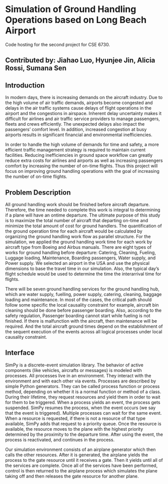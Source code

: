 # Simulation of Ground Handling Operations based on Long Beach Airport
Code hosting for the second project for CSE 6730.  

## Contributed by: Jiahao Luo, Hyunjee Jin, Alicia Rossi, Sumana Sen

## Introduction
In modern days, there is increasing demands on the aircraft industry. Due to the high volume of air traffic demands, airports become congested and delays in the air traffic systems cause delays of flight operations in the airport and the congestions in airspace. Inherent delay uncertainty makes it difficult for airlines and air traffic service providers to manage passengers, fleets and crews efficiently. The unexpected delays also impact the passengers’ comfort level. In addition, increased congestion at busy airports results in significant financial and environmental inefficiencies.
<p>
In order to handle the high volume of demands for time and safety, a more efficient traffic management strategy is required to maintain current facilities. Reducing inefficiencies in ground space workflow can greatly reduce extra costs for airlines and airports as well as increasing passengers comfort by increasing the number of on-time flights.  Thus this project will focus on improving ground handling operations with the goal of increasing the number of on-time flights.  

## Problem Description
All ground handling work should be finished before aircraft departure. Therefore, the time needed to complete this work is integral to determining if a plane will have an ontime departure.  The ultimate purpose of this study is to maximize the total number of aircraft that departing on-time and minimize the total amount of cost for ground handlers. The quantification of the ground operation time for each aircraft would be calculated by organizing the ground handling work flow as parallel structure. For the simulation, we applied the ground handling work time for each work by aircraft type from Boeing and Airbus manuals. 
There are eight types of works for ground handling before departure: Catering, Cleaning, Fueling, Luggage loading, Maintenance, Boarding passengers, Water supply,  and Power supply.  We selected an airport in the USA and use the physical dimensions to base the travel time in our simulation. Also, the typical day’s flight schedule would be used to determine the time the interarrival time for flights.
<p>
There will be seven ground handling services for the ground handling hub, which are water supply, fuelling, power supply, catering, cleaning, baggage loading and maintenance. In most of the cases, the critical path should follow some specific the local causality constraint for example, aircraft bin cleaning should be done before passenger boarding. Also, according to the safety regulation, Passenger boarding cannot start while fueling is not finished. If there is malfunction with the aircraft, then maintenance will be required. And the total aircraft ground times depend on the establishment of the sequent execution of the events across all logical processes under local causality constraint.

## Interface
SimPy is a discrete-event simulation library. The behavior of active components (like vehicles, aircrafts or messages) is modeled with processes. All processes live in an environment. They interact with the environment and with each other via events. Processes are described by simple Python generators. They can be called process function or process method, depending on whether it is a normal function or method of a class. During their lifetime, they request resources and yield them in order to wait for them to be triggered. When a process yields an event, the process gets suspended. SimPy resumes the process, when the event occurs (we say that the event is triggered). Multiple processes can wait for the same event. When a resource is requested, if there is not a resource of that type available, SimPy adds that request to a priority queue.  Once the resource is available, the resource moves to the plane with the highest priority determined by the proximity to the departure time.   After using the event, the process is reactivated, and continues in the process.  
<p>
Our simulation environment consists of an airplane generator which then calls the other resources.  After it is generated, the airplane yields the process to the gate resource until it receives a gate.  Then it yields until all of the services are complete.  Once all of the services have been performed, control is then returned to the airplane process which simulates the plane taking off and then releases the gate resource for another plane.  




